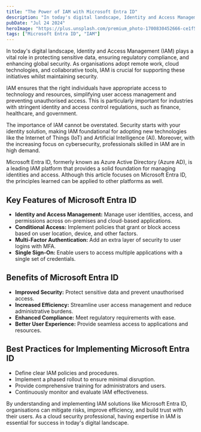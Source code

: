 ```yaml
---
title: "The Power of IAM with Microsoft Entra ID"
description: "In today's digital landscape, Identity and Access Management (IAM) plays a vital role in protecting sensitive data, ensuring regulatory compliance, and enhancing global security."
pubDate: "Jul 24 2024"
heroImage: "https://plus.unsplash.com/premium_photo-1700830452666-ce1f5f478d21?q=80&w=1974&auto=format&fit=crop&ixlib=rb-4.0.3&ixid=M3wxMjA3fDB8MHxwaG90by1wYWdlfHx8fGVufDB8fHx8fA%3D%3D"
tags: ["Microsoft Entra ID", "IAM"]
---
```


In today's digital landscape, Identity and Access Management (IAM) plays a vital role in protecting sensitive data, ensuring regulatory compliance, and enhancing global security. As organisations adopt remote work, cloud technologies, and collaborative tools, IAM is crucial for supporting these initiatives whilst maintaining security.

IAM ensures that the right individuals have appropriate access to technology and resources, simplifying user access management and preventing unauthorised access. This is particularly important for industries with stringent identity and access control regulations, such as finance, healthcare, and government.

The importance of IAM cannot be overstated. Security starts with your identity solution, making IAM foundational for adopting new technologies like the Internet of Things (IoT) and Artificial Intelligence (AI). Moreover, with the increasing focus on cybersecurity, professionals skilled in IAM are in high demand.

Microsoft Entra ID, formerly known as Azure Active Directory (Azure AD), is a leading IAM platform that provides a solid foundation for managing identities and access. Although this article focuses on Microsoft Entra ID, the principles learned can be applied to other platforms as well.

## Key Features of Microsoft Entra ID

- **Identity and Access Management:** Manage user identities, access, and permissions across on-premises and cloud-based applications.
- **Conditional Access:** Implement policies that grant or block access based on user location, device, and other factors.
- **Multi-Factor Authentication:** Add an extra layer of security to user logins with MFA.
- **Single Sign-On:** Enable users to access multiple applications with a single set of credentials.

## Benefits of Microsoft Entra ID

- **Improved Security:** Protect sensitive data and prevent unauthorised access.
- **Increased Efficiency:** Streamline user access management and reduce administrative burdens.
- **Enhanced Compliance:** Meet regulatory requirements with ease.
- **Better User Experience:** Provide seamless access to applications and resources.

## Best Practices for Implementing Microsoft Entra ID

- Define clear IAM policies and procedures.
- Implement a phased rollout to ensure minimal disruption.
- Provide comprehensive training for administrators and users.
- Continuously monitor and evaluate IAM effectiveness.

By understanding and implementing IAM solutions like Microsoft Entra ID, organisations can mitigate risks, improve efficiency, and build trust with their users. As a cloud security professional, having expertise in IAM is essential for success in today's digital landscape.
